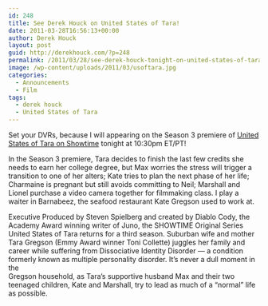 ```yaml
---
id: 248
title: See Derek Houck on United States of Tara!
date: 2011-03-28T16:56:13+00:00
author: Derek Houck
layout: post
guid: http://derekhouck.com/?p=248
permalink: /2011/03/28/see-derek-houck-tonight-on-united-states-of-tara/
image: /wp-content/uploads/2011/03/usoftara.jpg
categories:
  - Announcements
  - Film
tags:
  - derek houck
  - United States of Tara
---
```

Set your DVRs, because I will appearing on the Season 3 premiere of [United States of Tara on Showtime](http://www.sho.com/site/tara/home.sho) tonight at 10:30pm ET/PT!

In the Season 3 premiere, Tara decides to finish the last few credits she needs to earn her college degree, but Max worries the stress will trigger a transition to one of her alters; Kate tries to plan the next phase of her life; Charmaine is pregnant but still avoids committing to Neil; Marshall and Lionel purchase a video camera together for filmmaking class. I play a waiter in Barnabeez, the seafood restaurant Kate Gregson used to work at.

Executive Produced by Steven Spielberg and created by Diablo Cody, the Academy Award winning writer of Juno, the SHOWTIME Original Series United States of Tara returns for a third season. Suburban wife and mother Tara Gregson (Emmy Award winner Toni Collette) juggles her family and career while suffering from Dissociative Identity Disorder — a condition formerly known as multiple personality disorder. It&#8217;s never a dull moment in the  
Gregson household, as Tara&#8217;s supportive husband Max and their two teenaged children, Kate and Marshall, try to lead as much of a &#8220;normal&#8221; life as possible.
